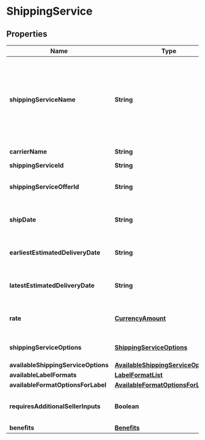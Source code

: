
# ShippingService

## Properties
Name | Type | Description | Notes
------------ | ------------- | ------------- | -------------
**shippingServiceName** | **String** | A plain text representation of a carrier&#39;s shipping service. For example, \&quot;UPS Ground\&quot; or \&quot;FedEx Standard Overnight\&quot;.  | 
**carrierName** | **String** | The name of the carrier. | 
**shippingServiceId** | **String** |  | 
**shippingServiceOfferId** | **String** | An Amazon-defined shipping service offer identifier. | 
**shipDate** | **String** | The date that the carrier will ship the package. | 
**earliestEstimatedDeliveryDate** | **String** | The earliest date by which the shipment will be delivered. |  [optional]
**latestEstimatedDeliveryDate** | **String** | The latest date by which the shipment will be delivered. |  [optional]
**rate** | [**CurrencyAmount**](CurrencyAmount.md) | The amount that the carrier will charge for the shipment. | 
**shippingServiceOptions** | [**ShippingServiceOptions**](ShippingServiceOptions.md) | Extra services offered by the carrier. | 
**availableShippingServiceOptions** | [**AvailableShippingServiceOptions**](AvailableShippingServiceOptions.md) |  |  [optional]
**availableLabelFormats** | [**LabelFormatList**](LabelFormatList.md) |  |  [optional]
**availableFormatOptionsForLabel** | [**AvailableFormatOptionsForLabelList**](AvailableFormatOptionsForLabelList.md) |  |  [optional]
**requiresAdditionalSellerInputs** | **Boolean** | When true, additional seller inputs are required. | 
**benefits** | [**Benefits**](Benefits.md) |  |  [optional]



